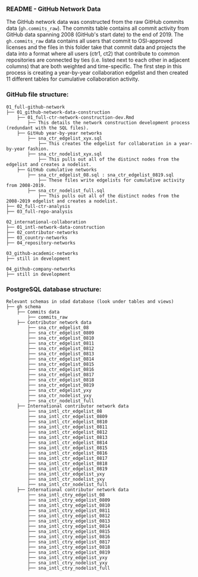 
### README - GitHub Network Data

The GitHub network data was constructed from the raw GitHub commits data (`gh.commits_raw`). The commits table contains all commit activity from GitHub data spanning 2008 (GitHub's start date) to the end of 2019. The `gh.commits_raw` data contains all users that commit to OSI-approved licenses and the files in this folder take that commit data and projects the data into a format where all users (ctr1, ct2) that contribute to common repositories are connected by ties (i.e. listed next to each other in adjacent columns) that are both weighted and time-specific. The first step in this process is creating a year-by-year collaboration edgelist and then created 11 different tables for cumulative collaboration activity. 

### GitHub file structure: 

    01_full-github-network
    ├── 01_github-network-data-construction
        ├── 01_full-ctr-network-construction-dev.Rmd
            ├── This details the network construction development process (redundant with the SQL files).
        ├── GitHub year-by-year networks 
            ├── sna_ctr_edgelist_xyx.sql 
                ├── This creates the edgelist for collaboration in a year-by-year fashion. 
            ├── sna_ctr_nodelist_xyx.sql 
                ├── This pulls out all of the distinct nodes from the edgelist and creates a nodelist. 
        ├── GitHub cumulative networks 
            ├── sna_ctr_edgelist_08.sql : sna_ctr_edgelist_0819.sql
                ├── These files write edgelists for cumulative activity from 2008-2019.
            ├── sna_ctr_nodelist_full.sql
                ├── This pulls out all of the distinct nodes from the 2008-2019 edgelist and creates a nodelist.
    ├── 02_full-ctr-analysis
    ├── 03_full-repo-analysis
    
    02_international-collaboration
    ├── 01_intl-network-data-construction 
    ├── 02_contributor-networks
    ├── 03_country-networks
    ├── 04_repository-networks
    
    03_github-academic-networks
    ├── still in development
    
    04_github-company-networks
    ├── still in development
    
### PostgreSQL database structure: 

    Relevant schemas in sdad database (look under tables and views)
    ├── gh schema
        ├── Commits data 
            ├── commits_raw
        ├── Contributor network data 
            ├── sna_ctr_edgelist_08 
            ├── sna_ctr_edgelist_0809
            ├── sna_ctr_edgelist_0810
            ├── sna_ctr_edgelist_0811
            ├── sna_ctr_edgelist_0812
            ├── sna_ctr_edgelist_0813
            ├── sna_ctr_edgelist_0814
            ├── sna_ctr_edgelist_0815
            ├── sna_ctr_edgelist_0816
            ├── sna_ctr_edgelist_0817
            ├── sna_ctr_edgelist_0818
            ├── sna_ctr_edgelist_0819
            ├── sna_ctr_edgelist_yxy
            ├── sna_ctr_nodelist_yxy
            ├── sna_ctr_nodelist_full
        ├── International contributor network data         
            ├── sna_intl_ctr_edgelist_08 
            ├── sna_intl_ctr_edgelist_0809
            ├── sna_intl_ctr_edgelist_0810
            ├── sna_intl_ctr_edgelist_0811
            ├── sna_intl_ctr_edgelist_0812
            ├── sna_intl_ctr_edgelist_0813
            ├── sna_intl_ctr_edgelist_0814
            ├── sna_intl_ctr_edgelist_0815
            ├── sna_intl_ctr_edgelist_0816
            ├── sna_intl_ctr_edgelist_0817
            ├── sna_intl_ctr_edgelist_0818
            ├── sna_intl_ctr_edgelist_0819
            ├── sna_intl_ctr_edgelist_yxy
            ├── sna_intl_ctr_nodelist_yxy
            ├── sna_intl_ctr_nodelist_full 
        ├── International contributor network data         
            ├── sna_intl_ctry_edgelist_08 
            ├── sna_intl_ctry_edgelist_0809
            ├── sna_intl_ctry_edgelist_0810
            ├── sna_intl_ctry_edgelist_0811
            ├── sna_intl_ctry_edgelist_0812
            ├── sna_intl_ctry_edgelist_0813
            ├── sna_intl_ctry_edgelist_0814
            ├── sna_intl_ctry_edgelist_0815
            ├── sna_intl_ctry_edgelist_0816
            ├── sna_intl_ctry_edgelist_0817
            ├── sna_intl_ctry_edgelist_0818
            ├── sna_intl_ctry_edgelist_0819
            ├── sna_intl_ctry_edgelist_yxy
            ├── sna_intl_ctry_nodelist_yxy
            ├── sna_intl_ctry_nodelist_full 
        
        
        
